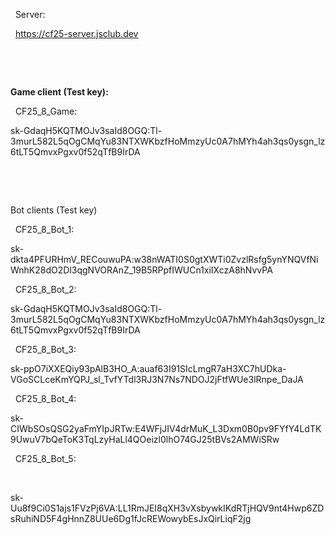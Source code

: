 &nbsp;	Server:	

&nbsp;	https://cf25-server.jsclub.dev	

&nbsp;		

&nbsp;		

**Game client (Test key):**	

&nbsp;	CF25\_8\_Game:	

sk-GdaqH5KQTMOJv3saId8OGQ:Tl-3murL582L5qOgCMqYu83NTXWKbzfHoMmzyUc0A7hMYh4ah3qs0ysgn_lz6tLT5QmvxPgxv0f52qTfB9IrDA

&nbsp;		

&nbsp;		

Bot clients (Test key)	

&nbsp;	CF25\_8\_Bot\_1:	

sk-dkta4PFURHmV\_RECouwuPA:w38nWATI0S0gtXWTi0ZvzlRsfg5ynYNQVfNiWnhK28dO2Dl3qgNVORAnZ\_19B5RPpfIWUCn1xiIXczA8hNvvPA

&nbsp;	CF25\_8\_Bot\_2:	

sk-GdaqH5KQTMOJv3saId8OGQ:Tl-3murL582L5qOgCMqYu83NTXWKbzfHoMmzyUc0A7hMYh4ah3qs0ysgn\_lz6tLT5QmvxPgxv0f52qTfB9IrDA

&nbsp;	CF25\_8\_Bot\_3:	

sk-ppO7iXXEQiy93pAlB3HO\_A:auaf63I91SIcLmgR7aH3XC7hUDka-VGoSCLceKmYQPJ\_sl\_TvfYTdl3RJ3N7Ns7NDOJ2jFtfWUe3lRnpe\_DaJA

&nbsp;	CF25\_8\_Bot\_4:	

sk-CIWbSOsQSG2yaFmYIpJRTw:E4WFjJIV4drMuK\_L3Dxm0B0pv9FYfY4LdTK9UwuV7bQeToK3TqLzyHaLl4QOeizl0lhO74GJ25tBVs2AMWiSRw

&nbsp;	CF25\_8\_Bot\_5:

&nbsp;	

sk-Uu8f9Ci0S1ajs1FVzPj6VA:LL1RmJEI8qXH3vXsbywkIKdRTjHQV9nt4Hwp6ZDsRuhiND5F4gHnnZ8UUe6Dg1fJcREWowybEsJxQirLiqF2jg

